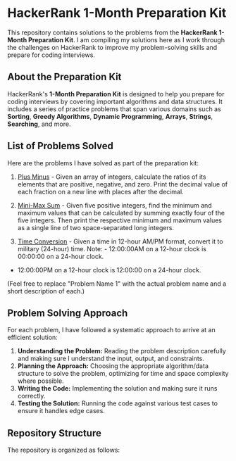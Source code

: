 # HackerRank 1-Month Preparation Kit

This repository contains solutions to the problems from the **HackerRank 1-Month Preparation Kit**. I am compiling my solutions here as I work through the challenges on HackerRank to improve my problem-solving skills and prepare for coding interviews.

## About the Preparation Kit

HackerRank's **1-Month Preparation Kit** is designed to help you prepare for coding interviews by covering important algorithms and data structures. It includes a series of practice problems that span various domains such as **Sorting**, **Greedy Algorithms**, **Dynamic Programming**, **Arrays**, **Strings**, **Searching**, and more.

## List of Problems Solved

Here are the problems I have solved as part of the preparation kit:

1. [Plus Minus](#) - Given an array of integers, calculate the ratios of its elements that are positive, negative, and zero. Print the decimal value of each fraction on a new line with  places after the decimal.

2. [Mini-Max Sum](#) - Given five positive integers, find the minimum and maximum values that can be calculated by summing exactly four of the five integers. Then print the respective minimum and maximum values as a single line of two space-separated long integers.

2. [Time Conversion](#) - Given a time in 12-hour AM/PM format, convert it to military (24-hour) time.
Note: - 12:00:00AM on a 12-hour clock is 00:00:00 on a 24-hour clock.
- 12:00:00PM on a 12-hour clock is 12:00:00 on a 24-hour clock.

(Feel free to replace "Problem Name 1" with the actual problem name and a short description of each.)

## Problem Solving Approach

For each problem, I have followed a systematic approach to arrive at an efficient solution:

1. **Understanding the Problem:** Reading the problem description carefully and making sure I understand the input, output, and constraints.
2. **Planning the Approach:** Choosing the appropriate algorithm/data structure to solve the problem, optimizing for time and space complexity where possible.
3. **Writing the Code:** Implementing the solution and making sure it runs correctly.
4. **Testing the Solution:** Running the code against various test cases to ensure it handles edge cases.

## Repository Structure

The repository is organized as follows:

